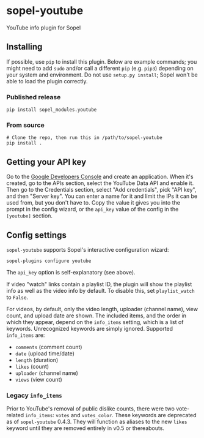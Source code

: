 # sopel-youtube

YouTube info plugin for Sopel

## Installing

If possible, use `pip` to install this plugin. Below are example commands; you
might need to add `sudo` and/or call a different `pip` (e.g. `pip3`) depending
on your system and environment. Do not use `setup.py install`; Sopel won't be
able to load the plugin correctly.

### Published release

    pip install sopel_modules.youtube

### From source

    # Clone the repo, then run this in /path/to/sopel-youtube
    pip install .

## Getting your API key
Go to the [Google Developers Console](https://console.developers.google.com/)
and create an application. When it's created, go to the APIs section, select
the YouTube Data API and enable it. Then go to the Credentials section,
select "Add credentials", pick "API key", and then "Server key". You can enter
a name for it and limit the IPs it can be used from, but you don't have to.
Copy the value it gives you into the prompt in the config wizard, or the
`api_key` value of the config in the `[youtube]` section.

## Config settings
`sopel-youtube` supports Sopel's interactive configuration wizard:

    sopel-plugins configure youtube

The `api_key` option is self-explanatory (see above).

If video "watch" links contain a playlist ID, the plugin will show the
playlist info as well as the video info by default. To disable this, set
`playlist_watch` to `False`.

For videos, by default, only the video length, uploader (channel name), view
count, and upload date are shown. The included items, and the order in which
they appear, depend on the `info_items` setting, which is a list of keywords.
Unrecognized keywords are simply ignored. Supported `info_items` are:

* `comments` (comment count)
* `date` (upload time/date)
* `length` (duration)
* `likes` (count)
* `uploader` (channel name)
* `views` (view count)

### Legacy `info_items`
Prior to YouTube's removal of public dislike counts, there were two vote-related
`info_items`: `votes` and `votes_color`. These keywords are deprecated as of
`sopel-youtube` 0.4.3. They will function as aliases to the new `likes` keyword
until they are removed entirely in v0.5 or thereabouts.
